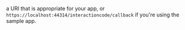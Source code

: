 a URI that is appropriate for your app, or `https://localhost:44314/interactioncode/callback` if you're using the sample app.